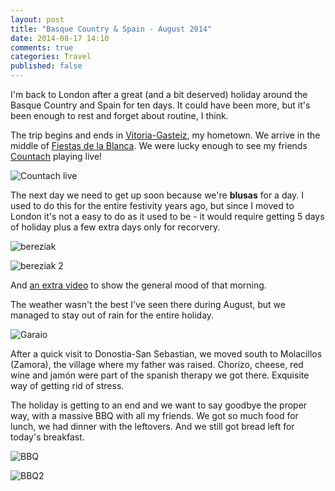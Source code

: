 ```yaml
---
layout: post
title: "Basque Country & Spain - August 2014"
date: 2014-08-17 14:10
comments: true
categories: Travel
published: false
---
```


I'm back to London after a great (and a bit deserved) holiday around the Basque Country and Spain for ten days. It could have been more, but it's been enough to rest and forget about routine, I think.

The trip begins and ends in [Vitoria-Gasteiz](https://en.wikipedia.org/wiki/Vitoria_Gasteiz), my hometown. We arrive in the middle of [Fiestas de la Blanca](http://englishidiotabroad.blogspot.co.uk/2007/10/spain-11-fiestas-de-la-virgen-blanca-4.html). We were lucky enough to see my friends [Countach](http://countach.bandcamp.com/) playing live!

![Countach live](https://lh4.googleusercontent.com/-lkHRYIokv88/U-QW9qyW3uI/AAAAAAAAP-M/La48nKdeA48/w845-h634-no/IMG_20140807_205257.jpg)

The next day we need to get up soon because we're **blusas** for a day. I used to do this for the entire festivity years ago, but since I moved to London it's not a easy to do as it used to be - it would require getting 5 days of holiday plus a few extra days only for recorvery.

![bereziak](https://fbcdn-sphotos-h-a.akamaihd.net/hphotos-ak-xaf1/t1.0-9/10612636_10152304201832602_7167876986636535640_n.jpg)

![bereziak 2](https://lh3.googleusercontent.com/-ZCcLWQ9Gpoc/U-ZbJT3slUI/AAAAAAAAQEM/WMQQ5wjzpmI/w845-h634-no/1653172621308880821)

And [an extra video](https://plus.google.com/+JaviManzano/posts/Xka8jzx7jBW?pid=6048524182394566594&oid=104971241169939266087) to show the general mood of that morning.

The weather wasn't the best I've seen there during August, but we managed to stay out of rain for the entire holiday.

![Garaio](https://lh5.googleusercontent.com/-aFiW9Lb7NaU/U-lHKlR7tzI/AAAAAAAAQGI/v_bb0-lVhSs/w1117-h397-no/IMG_20140811_181657758.jpg)

After a quick visit to Donostia-San Sebastian, we moved south to Molacillos (Zamora), the village where my father was raised. Chorizo, cheese, red wine and jamón were part of the spanish therapy we got there. Exquisite way of getting rid of stress.

The holiday is getting to an end and we want to say goodbye the proper way, with a massive BBQ with all my friends. We got so much food for lunch, we had dinner with the leftovers. And we still got bread left for today's breakfast.

![BBQ](https://lh6.googleusercontent.com/-F5XtRzhuq2o/U_CdVwyV-uI/AAAAAAAAQOU/QhH4SH8vk8M/w845-h634-no/IMG_20140816_155121.jpg)

![BBQ2](https://lh4.googleusercontent.com/-0EgJrzdjMBM/U_CdfiOOXsI/AAAAAAAAQO4/_mnFlta-quo/w845-h634-no/IMG_20140816_155135.jpg)